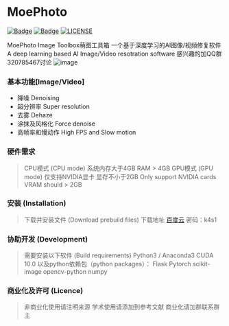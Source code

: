 # MoePhoto
[![Badge](https://img.shields.io/badge/version-5.1.0-brightgreen.svg)](https://github.com/opteroncx/MoePhoto/blob/master/update_log.txt)
[![Badge](https://img.shields.io/badge/link-may--workshop-blueviolet.svg)](http://may-workshop.com/?page_id=373)
[![LICENSE](https://img.shields.io/badge/license-Anti%20996-blue.svg)](https://github.com/996icu/996.ICU/blob/master/LICENSE)


MoePhoto Image Toolbox萌图工具箱
一个基于深度学习的AI图像/视频修复软件
A deep learning based AI Image/Video resotration software
感兴趣的加QQ群320785467讨论
![image](https://github.com/opteroncx/MoePhoto/blob/master/images/example1s.png)
### 基本功能[Image/Video]
* 降噪 Denoising
* 超分辨率 Super resolution
* 去雾 Dehaze
* 涂抹及风格化 Force denoise
* 高帧率和慢动作 High FPS and Slow motion
### 硬件需求
> CPU模式 (CPU mode)
系统内存大于4GB
RAM > 4GB
> GPU模式 (GPU mode)
仅支持NVIDIA显卡
显存不小于2GB
Only support NVIDIA cards
VRAM should > 2GB
### 安装 (Installation)
> 下载并安装文件 (Download prebuild files)
下载地址 [百度云](http://pan.baidu.com/s/1W5DQTepe6jT6TGu4QFAPXg) 密码：k4s1

### 协助开发 (Development)
> 需要安装以下软件 (Build requirements)
Python3 / Anaconda3
CUDA 10.0
以及python依赖包（python packages）：
Flask
Pytorch
scikit-image
opencv-python
numpy

### 商业化及许可 (Licence)
> 非商业化使用请注明来源
学术使用请添加到参考文献
商业化请加群联系群主
